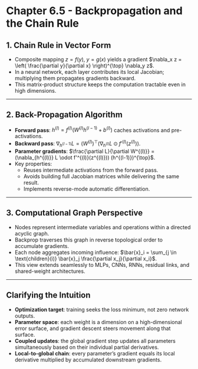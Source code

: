 # Chapter 6.5 - Backpropagation and the Chain Rule

## 1. Chain Rule in Vector Form
- Composite mapping $z = f(y), \; y = g(x)$ yields a gradient $\nabla_x z = \left( \frac{\partial y}{\partial x} \right)^{\top} \nabla_y z$.
- In a neural network, each layer contributes its local Jacobian; multiplying them propagates gradients backward.
- This matrix-product structure keeps the computation tractable even in high dimensions.

---

## 2. Back-Propagation Algorithm
- **Forward pass**: $h^{(l)} = f^{(l)}(W^{(l)} h^{(l-1)} + b^{(l)})$ caches activations and pre-activations.
- **Backward pass**: $\nabla_{h^{(l-1)}} L = (W^{(l)})^{\top} (\nabla_{h^{(l)}} L \odot f'^{(l)}(z^{(l)}))$.
- **Parameter gradients**: $\frac{\partial L}{\partial W^{(l)}} = (\nabla_{h^{(l)}} L \odot f'^{(l)}(z^{(l)})) (h^{(l-1)})^{\top}$.
- Key properties:
  - Reuses intermediate activations from the forward pass.
  - Avoids building full Jacobian matrices while delivering the same result.
  - Implements reverse-mode automatic differentiation.

---

## 3. Computational Graph Perspective
- Nodes represent intermediate variables and operations within a directed acyclic graph.
- Backprop traverses this graph in reverse topological order to accumulate gradients.
- Each node aggregates incoming influence: $\bar{x}_i = \sum_{j \in \text{children}(i)} \bar{x}_j \frac{\partial x_j}{\partial x_i}$.
- This view extends seamlessly to MLPs, CNNs, RNNs, residual links, and shared-weight architectures.

---

## Clarifying the Intuition
- **Optimization target**: training seeks the loss minimum, not zero network outputs.
- **Parameter space**: each weight is a dimension on a high-dimensional error surface, and gradient descent steers movement along that surface.
- **Coupled updates**: the global gradient step updates all parameters simultaneously based on their individual partial derivatives.
- **Local-to-global chain**: every parameter’s gradient equals its local derivative multiplied by accumulated downstream gradients.
